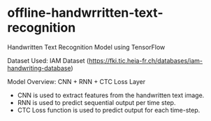 # offline-handwrritten-text-recognition
Handwritten Text Recognition Model using TensorFlow

Dataset Used: IAM Dataset (https://fki.tic.heia-fr.ch/databases/iam-handwriting-database)

Model Overview: CNN + RNN + CTC Loss Layer
- CNN is used to extract features from the handwritten text image.
- RNN is used to predict sequential output per time step.
- CTC Loss function is used to predict output for each time-step.




